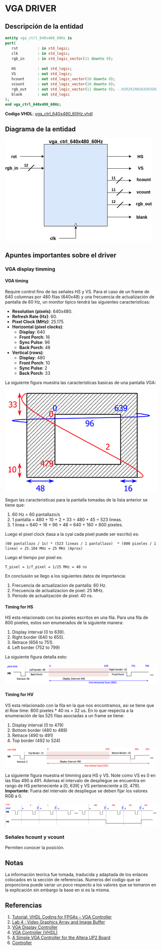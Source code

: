 # VGA DRIVER


## Descripción de la entidad 

```vhdl
entity vga_ctrl_640x480_60Hz is
port(
   rst         : in std_logic;
   clk         : in std_logic;
   rgb_in      : in std_logic_vector(11 downto 0);
	
   HS          : out std_logic;
   VS          : out std_logic;
   hcount      : out std_logic_vector(10 downto 0);
   vcount      : out std_logic_vector(10 downto 0);
   rgb_out     : out std_logic_vector(11 downto 0); --R3R2R1R0GR3GR3GR3GR3B3B2B1B0
   blank       : out std_logic
);
end vga_ctrl_640x480_60Hz;
```

**Codigo VHDL**: [vga_ctrl_640x480_60Hz.vhdl](vga_ctrl_640x480_60Hz.vhdl)

## Diagrama de la entidad

![imagen_entidad](vga_driver.png)

## Apuntes importantes sobre el driver ##

### VGA display timming ###

#### VGA timing ####

Require control fino de las señales HS y VS. Para el caso de un frame de  640 columnas por 480 filas (640x48) y una frecuencia de actualización de pantalla de 60 Hz, un monitor tipico tendrá las siguientes caracteristicas:
* **Resolution (pixels)**: 640x480.
* **Refresh Rate (Hz)**: 60.
* **Pixel Clock (MHz)**: 25.175.
* **Horizontal (pixel clocks)**:
  * **Display**: 640
  * **Front Porch**: 16	
  * **Sync Pulse**: 96	
  * **Back Porch**: 48
* **Vertical (rows)**:
  * **Display**: 480
  * **Front Porch**: 10	
  * **Sync Pulse**: 2	
  * **Back Porch**: 33


La siguiente figura muestra las caracteristicas basicas de una pantalla VGA:

![imagen_pantalla](pantalla_vga.png)

Segun las caracteristicas para la pantalla tomadas de la lista anterior se tiene que:
1. 60 Hz = 60 pantallazo/s
2. 1 pantalla = 480 + 10  + 2 + 33 = 480  + 45 = 523 lineas.
3. 1 linea = 640 + 16 + 96 + 48 = 640 + 160 = 800 pixeles.

Luego el pixel clock (tasa a la cyal cada pixel puede ser escrito) es:

```
(60 pantallazo / 1s) * (523 lineas / 1 pantallazo)  * (800 pixeles / 1 linea) = 25.104 MHz = 25 MHz (Aprox)
```

Luego el tiempo por pixel es:

```
T_pixel = 1/f_pixel = 1/25 MHz = 40 ns
```

En conclusión se llego a los siguientes datos de importancia:
1. Frecuencia de actualizacion de pantalla: 60 Hz.
2. Frecuencia de actualizacion de pixel: 25 MHz.
3. Periodo de actualización de pixel: 40 ns.

#### Timing for HS ####
HS esta relacionado con los pixeles escritos en una fila. Para una fila de 800 pixeles, estos son enumerados de la siguiente manera:
1. Display interval (0 to 639).
2. Right border (640 to 655).
3. Retrace (656 to 751).
4. Left border (752 to 799)


La siguiente figura detalla esto:

![timming_HS](timing_hs.png)
 
#### Timing for HV ####
VS esta relacionado con la fila en la que nos encontramos, asi se tiene que el Row time: 800 pixeles * 40 ns = 32 us. En lo que respecta a la enumeración de las 525 filas asociadas a un frame se tiene:
1. Display interval (0 to 479)
2. Bottom border (480 to 489)
3. Retrace (490 to 491)
4. Top border (492 to 524)
   
![timming_HV](timing_vs.png)
	
La siguiente figura muestra el timming para HS y VS. Note como VS es 0 en las filas 490 a 491. Ademas el intervalo de despliegue se encuentra en rango de HS perteneciente a [0, 639] y VS perteneciente a [0, 479]. **Importante**: Fuera del intervalo de despliegue se deben fijar los valores RGB a 0.

![hv_hs](hs_vs.png)

### Señales hcount y vcount ###

Permiten conocer la posición. 

## Notas ##
La información teorica fue tomada, traducida y adaptada de los enlaces colocados en la sección de referencias. Numeros del codigo que se proporciona puede variar un poco respecto a los valores que se tomaron en la explicación sin embargo la base en si es la misma.

## Referencias ##
1. [Tutorial: VHDL Coding for FPGAs – VGA Controller](http://www.secs.oakland.edu/~llamocca/Tutorials/VHDLFPGA/ISE/Unit_7/VGA_control.pdf)
2. [Lab 4 : Video Graphics Array and Image Buffer](http://www.cs.ucr.edu/~jtarango/cs122a_lab4.html)
3. [VGA Display Controller](https://reference.digilentinc.com/learn/programmable-logic/tutorials/vga-display-congroller/start)
4. [VGA Controller (VHDL)](https://www.digikey.com/eewiki/pages/viewpage.action?pageId=15925278)
5. [A Simple VGA Controller for the Altera UP2 Board](https://www.eecg.utoronto.ca/~jayar/ece241_05F/vga_new/)
6. [Controller](https://github.com/ZipCPU/vgasim)

